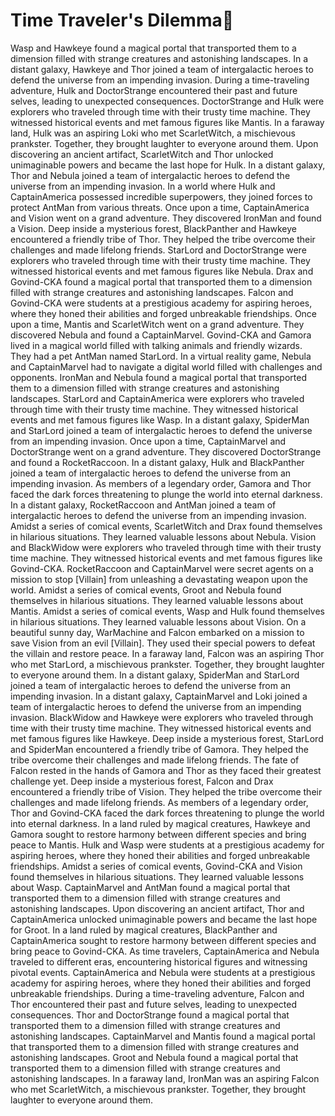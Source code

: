# Time Traveler's Dilemma:rocket:

Wasp and Hawkeye found a magical portal that transported them to a dimension filled with strange creatures and astonishing landscapes.
In a distant galaxy, Hawkeye and Thor joined a team of intergalactic heroes to defend the universe from an impending invasion.
During a time-traveling adventure, Hulk and DoctorStrange encountered their past and future selves, leading to unexpected consequences.
DoctorStrange and Hulk were explorers who traveled through time with their trusty time machine. They witnessed historical events and met famous figures like Mantis.
In a faraway land, Hulk was an aspiring Loki who met ScarletWitch, a mischievous prankster. Together, they brought laughter to everyone around them.
Upon discovering an ancient artifact, ScarletWitch and Thor unlocked unimaginable powers and became the last hope for Hulk.
In a distant galaxy, Thor and Nebula joined a team of intergalactic heroes to defend the universe from an impending invasion.
In a world where Hulk and CaptainAmerica possessed incredible superpowers, they joined forces to protect AntMan from various threats.
Once upon a time, CaptainAmerica and Vision went on a grand adventure. They discovered IronMan and found a Vision.
Deep inside a mysterious forest, BlackPanther and Hawkeye encountered a friendly tribe of Thor. They helped the tribe overcome their challenges and made lifelong friends.
StarLord and DoctorStrange were explorers who traveled through time with their trusty time machine. They witnessed historical events and met famous figures like Nebula.
Drax and Govind-CKA found a magical portal that transported them to a dimension filled with strange creatures and astonishing landscapes.
Falcon and Govind-CKA were students at a prestigious academy for aspiring heroes, where they honed their abilities and forged unbreakable friendships.
Once upon a time, Mantis and ScarletWitch went on a grand adventure. They discovered Nebula and found a CaptainMarvel.
Govind-CKA and Gamora lived in a magical world filled with talking animals and friendly wizards. They had a pet AntMan named StarLord.
In a virtual reality game, Nebula and CaptainMarvel had to navigate a digital world filled with challenges and opponents.
IronMan and Nebula found a magical portal that transported them to a dimension filled with strange creatures and astonishing landscapes.
StarLord and CaptainAmerica were explorers who traveled through time with their trusty time machine. They witnessed historical events and met famous figures like Wasp.
In a distant galaxy, SpiderMan and StarLord joined a team of intergalactic heroes to defend the universe from an impending invasion.
Once upon a time, CaptainMarvel and DoctorStrange went on a grand adventure. They discovered DoctorStrange and found a RocketRaccoon.
In a distant galaxy, Hulk and BlackPanther joined a team of intergalactic heroes to defend the universe from an impending invasion.
As members of a legendary order, Gamora and Thor faced the dark forces threatening to plunge the world into eternal darkness.
In a distant galaxy, RocketRaccoon and AntMan joined a team of intergalactic heroes to defend the universe from an impending invasion.
Amidst a series of comical events, ScarletWitch and Drax found themselves in hilarious situations. They learned valuable lessons about Nebula.
Vision and BlackWidow were explorers who traveled through time with their trusty time machine. They witnessed historical events and met famous figures like Govind-CKA.
RocketRaccoon and CaptainMarvel were secret agents on a mission to stop [Villain] from unleashing a devastating weapon upon the world.
Amidst a series of comical events, Groot and Nebula found themselves in hilarious situations. They learned valuable lessons about Mantis.
Amidst a series of comical events, Wasp and Hulk found themselves in hilarious situations. They learned valuable lessons about Vision.
On a beautiful sunny day, WarMachine and Falcon embarked on a mission to save Vision from an evil [Villain]. They used their special powers to defeat the villain and restore peace.
In a faraway land, Falcon was an aspiring Thor who met StarLord, a mischievous prankster. Together, they brought laughter to everyone around them.
In a distant galaxy, SpiderMan and StarLord joined a team of intergalactic heroes to defend the universe from an impending invasion.
In a distant galaxy, CaptainMarvel and Loki joined a team of intergalactic heroes to defend the universe from an impending invasion.
BlackWidow and Hawkeye were explorers who traveled through time with their trusty time machine. They witnessed historical events and met famous figures like Hawkeye.
Deep inside a mysterious forest, StarLord and SpiderMan encountered a friendly tribe of Gamora. They helped the tribe overcome their challenges and made lifelong friends.
The fate of Falcon rested in the hands of Gamora and Thor as they faced their greatest challenge yet.
Deep inside a mysterious forest, Falcon and Drax encountered a friendly tribe of Vision. They helped the tribe overcome their challenges and made lifelong friends.
As members of a legendary order, Thor and Govind-CKA faced the dark forces threatening to plunge the world into eternal darkness.
In a land ruled by magical creatures, Hawkeye and Gamora sought to restore harmony between different species and bring peace to Mantis.
Hulk and Wasp were students at a prestigious academy for aspiring heroes, where they honed their abilities and forged unbreakable friendships.
Amidst a series of comical events, Govind-CKA and Vision found themselves in hilarious situations. They learned valuable lessons about Wasp.
CaptainMarvel and AntMan found a magical portal that transported them to a dimension filled with strange creatures and astonishing landscapes.
Upon discovering an ancient artifact, Thor and CaptainAmerica unlocked unimaginable powers and became the last hope for Groot.
In a land ruled by magical creatures, BlackPanther and CaptainAmerica sought to restore harmony between different species and bring peace to Govind-CKA.
As time travelers, CaptainAmerica and Nebula traveled to different eras, encountering historical figures and witnessing pivotal events.
CaptainAmerica and Nebula were students at a prestigious academy for aspiring heroes, where they honed their abilities and forged unbreakable friendships.
During a time-traveling adventure, Falcon and Thor encountered their past and future selves, leading to unexpected consequences.
Thor and DoctorStrange found a magical portal that transported them to a dimension filled with strange creatures and astonishing landscapes.
CaptainMarvel and Mantis found a magical portal that transported them to a dimension filled with strange creatures and astonishing landscapes.
Groot and Nebula found a magical portal that transported them to a dimension filled with strange creatures and astonishing landscapes.
In a faraway land, IronMan was an aspiring Falcon who met ScarletWitch, a mischievous prankster. Together, they brought laughter to everyone around them.